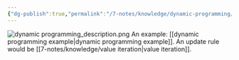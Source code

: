 ```yaml
---
{"dg-publish":true,"permalink":"/7-notes/knowledge/dynamic-programming/","tags":["uni/bcd"]}
---
```


![dynamic programming_description.png](/img/user/7-notes/knowledge/images/dynamic%20programming_description.png)
An example: [[dynamic programming example\|dynamic programming example]].
An update rule would be [[7-notes/knowledge/value iteration\|value iteration]].
